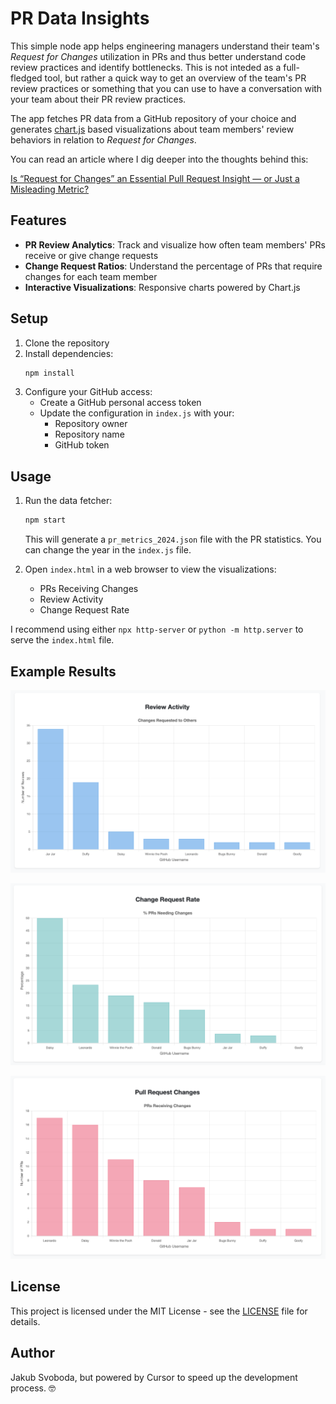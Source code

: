 # PR Data Insights

This simple node app helps engineering managers understand their team's _Request for Changes_ utilization in PRs and thus better understand code review practices and identify bottlenecks. This is not inteded as a full-fledged tool, but rather a quick way to get an overview of the team's PR review practices or something that you can use to have a conversation with your team about their PR review practices.

The app fetches PR data from a GitHub repository of your choice and generates [chart.js](https://github.com/chartjs) based visualizations about team members' review behaviors in relation to _Request for Changes_.

You can read an article where I dig deeper into the thoughts behind this: 

[Is “Request for Changes” an Essential Pull Request Insight — or Just a Misleading Metric?](https://medium.com/gitconnected/is-request-for-changes-an-essential-pull-request-insight-or-just-a-misleading-metric-da6311b9f3ac) 

## Features

- **PR Review Analytics**: Track and visualize how often team members' PRs receive or give change requests
- **Change Request Ratios**: Understand the percentage of PRs that require changes for each team member
- **Interactive Visualizations**: Responsive charts powered by Chart.js

## Setup

1. Clone the repository
2. Install dependencies:
   ```bash
   npm install
   ```
3. Configure your GitHub access:
   - Create a GitHub personal access token
   - Update the configuration in `index.js` with your:
     - Repository owner
     - Repository name
     - GitHub token

## Usage

1. Run the data fetcher:

   ```bash
   npm start
   ```

   This will generate a `pr_metrics_2024.json` file with the PR statistics. You can change the year in the `index.js` file.

2. Open `index.html` in a web browser to view the visualizations:
   - PRs Receiving Changes
   - Review Activity
   - Change Request Rate

I recommend using either `npx http-server` or `python -m http.server` to serve the `index.html` file.

## Example Results

![Example Results](./images/screen1.png)

![Example Results](./images/screen2.png)

![Example Results](./images/screen3.png)

## License

This project is licensed under the MIT License - see the [LICENSE](LICENSE) file for details.

## Author

Jakub Svoboda, but powered by Cursor to speed up the development process. 🤓
